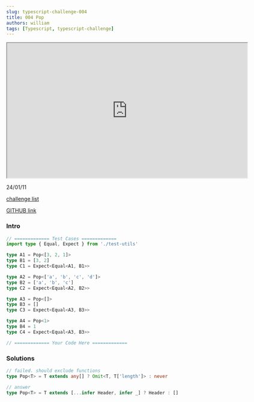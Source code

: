 ```yaml
---
slug: typescript-challenge-004
title: 004 Pop
authors: william
tags: [Typescript, typescript-challenge]
---
```


<iframe width="640" height="360" src="https://www.youtube.com/embed/ui_P-MBS8NY?list=PLOlZuxYbPik180vcJfsAM6xHYLVxrEgHC" title="Pop with Aaron Harper - TypeScript Type Challenges #16 [MEDIUM]" allow="accelerometer; autoplay; clipboard-write; encrypted-media; gyroscope; picture-in-picture; web-share"></iframe>

24/01/11

[challenge list](https://github.com/type-challenges/type-challenges/issues/21338)

[GITHUB link](https://github.com/type-challenges/type-challenges/issues/21550)

### Intro

```typescript
// ============= Test Cases =============
import type { Equal, Expect } from './test-utils'

type A1 = Pop<[3, 2, 1]>
type B1 = [3, 2]
type C1 = Expect<Equal<A1, B1>>

type A2 = Pop<['a', 'b', 'c', 'd']>
type B2 = ['a', 'b', 'c']
type C2 = Expect<Equal<A2, B2>>

type A3 = Pop<[]>
type B3 = []
type C3 = Expect<Equal<A3, B3>>

type A4 = Pop<1>
type B4 = 1
type C4 = Expect<Equal<A3, B3>>

// ============= Your Code Here =============
```

### Solutions

```typescript
// failed. should exclude functions
type Pop<T> = T extends any[] ? Omit<T, T['length']> : never

// answer
type Pop<T> = T extends [...infer Header, infer _] ? Header : []
```
